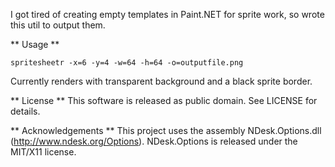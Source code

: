I got tired of creating empty templates in Paint.NET for sprite work, so wrote this util to output them.

** Usage **

```spritesheetr -x=6 -y=4 -w=64 -h=64 -o=outputfile.png```

Currently renders with transparent background and a black sprite border.


** License **
This software is released as public domain. See LICENSE for details.

** Acknowledgements **
This project uses the assembly NDesk.Options.dll (http://www.ndesk.org/Options). NDesk.Options is released under the MIT/X11 license.
